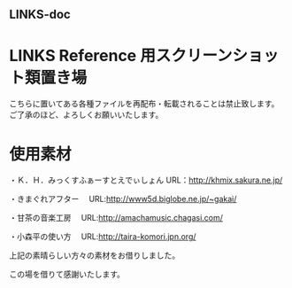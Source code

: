 ## LINKS-doc
# LINKS Reference 用スクリーンショット類置き場
こちらに置いてある各種ファイルを再配布・転載されることは禁止致します。
ご了承のほど、よろしくお願いいたします。

# 使用素材
・Ｋ．Ｈ．みっくすふぁーすとえでぃしょん
  URL：http://khmix.sakura.ne.jp/

・きまぐれアフター
　URL:http://www5d.biglobe.ne.jp/~gakai/

・甘茶の音楽工房
　URL:http://amachamusic.chagasi.com/

・小森平の使い方
　URL:http://taira-komori.jpn.org/

上記の素晴らしい方々の素材をお借りしました。

この場を借りて感謝いたします。
